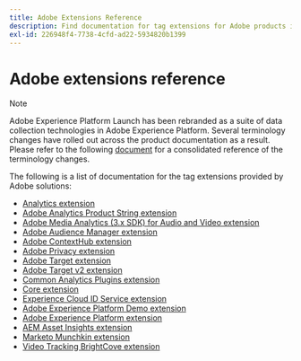 ```yaml
---
title: Adobe Extensions Reference
description: Find documentation for tag extensions for Adobe products in Adobe Experience Platform.
exl-id: 226948f4-7738-4cfd-ad22-5934820b1399
---
```

# Adobe extensions reference

>[!NOTE]
>
>Adobe Experience Platform Launch has been rebranded as a suite of data collection technologies in Adobe Experience Platform. Several terminology changes have rolled out across the product documentation as a result. Please refer to the following [document](../../term-updates.md) for a consolidated reference of the terminology changes.

The following is a list of documentation for the tag extensions provided by Adobe solutions:

* [Analytics extension](analytics/overview.md)
* [Adobe Analytics Product String extension](product-string/overview.md)
* [Adobe Media Analytics (3.x SDK) for Audio and Video extension](media-analytics-3x/overview.md)
* [Adobe Audience Manager extension](./audience-manager/overview.md)
* [Adobe ContextHub extension](./contexthub/overview.md)
* [Adobe Privacy extension](./privacy/overview.md)
* [Adobe Target extension](target/overview.md)
* [Adobe Target v2 extension](target-v2/overview.md)
* [Common Analytics Plugins extension](plugins/overview.md)
* [Core extension](core/overview.md)
* [Experience Cloud ID Service extension](id-service/overview.md)
* [Adobe Experience Platform Demo extension](./platform-demo/overview.md)
* [Adobe Experience Platform extension](sdk/overview.md)
* [AEM Asset Insights extension](asset-insights/overview.md)
* [Marketo Munchkin extension](marketo/overview.md)
* [Video Tracking BrightCove extension](brightcove/overview.md)

<!--  previously empty parent topic. -->
